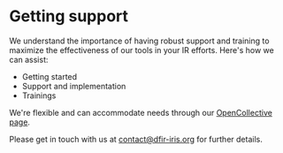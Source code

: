 # Getting support

We understand the importance of having robust support and training to maximize the effectiveness of our tools in your IR efforts. Here's how we can assist:

- Getting started
- Support and implementation
- Trainings

We're flexible and can accommodate needs through our [OpenCollective page](https://opencollective.com/dfir-iris/contribute/base-support-sponsor-72299).

Please get in touch with us at [contact@dfir-iris.org](mailto://contact@dfir-iris.org) for further details. 


